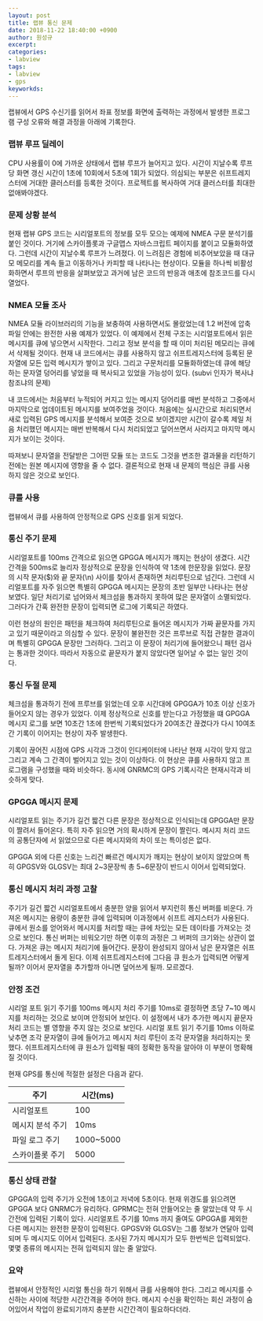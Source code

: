 ```yaml
---
layout: post
title: 랩뷰 통신 문제
date: 2018-11-22 18:40:00 +0900
author: 원성규
excerpt: 
categories:
- labview
tags: 
- labview
- gps
keyworkds:
---
```


랩뷰에서 GPS 수신기를 읽어서 좌표 정보를 화면에 출력하는 과정에서 발생한 프로그램 구성 오류와 해결 과정을 아래에 기록한다.

### 랩뷰 루프 딜레이

CPU 사용률이 0에 가까운 상태에서 랩뷰 루프가 늘어지고 있다. 
시간이 지날수록 루프당 화면 갱신 시간이 1초에 10회에서 5초에 1회가 되었다.
의심되는 부분은 쉬프트레지스터에 거대한 클러스터를 등록한 것이다.
프로젝트를 복사하여 거대 클러스터를 최대한 없애봐야겠다.

### 문제 상황 분석

현재 랩뷰 GPS 코드는 시리얼포트의 정보를 모두 모으는 예제에 NMEA 구문 분석기를 붙인 것이다. 
거기에 스카이플롯과 구글맵스 자바스크립트 페이지를 붙이고 모듈화하였다. 
그런데 시간이 지날수록 루프가 느려졌다. 
이 느려짐은 경험에 비추어보았을 때 대규모 메모리를 계속 들고 이동하거나 카피할 때 나타나는 현상이다.
모듈을 하나씩 비활성화하면서 루프의 반응을 살펴보았고 과거에 남은 코드의 반응과 애초에 참조코드를 다시 열었다.

### NMEA 모듈 조사

NMEA 모듈 라이브러리의 기능을 보충하여 사용하면서도 몰랐었는데 1.2 버전에 압축파일 안에는 완전한 사용 예제가 있었다. 
이 예제에서 전체 구조는 시리얼포트에서 읽은 메시지를 큐에 넣으면서 시작한다.
그리고 정보 분석을 할 때 이미 처리된 메모리는 큐에서 삭제될 것이다.
현재 내 코드에서는 큐를 사용하지 않고 쉬프트레지스터에 등록된 문자열에 모든 입력 메시지가 쌓이고 있다. 
그리고 구문처리를 모듈화하였는데 큐에 해당하는 문자열 덩어리를 넣었을 때 복사되고 있었을 가능성이 있다. (subvi 인자가 복사냐 참조냐의 문제)

내 코드에서는 처음부터 누적되어 커지고 있는 메시지 덩어리를 매번 분석하고 그중에서 마지막으로 업데이트된  메시지를 보여주었을 것이다.
처음에는 실시간으로 처리되면서 새로 입력된 GPS 메시지를 분석해서 보여준 것으로 보이겠지만
시간이 갈수록 제일 처음 처리했던 메시지는 매번 반복해서 다시 처리되었고 덮어쓰면서 사라지고 마지막 메시지가 보이는 것이다.

따져보니 문자열을 전달받은 그어떤 모듈 또는 코드도 그것을 변조한 결과물을 리턴하기 전에는 원본 메시지에 영향을 줄 수 없다. 
결론적으로 현재 내 문제의 핵심은 큐를 사용하지 않은 것으로 보인다.

### 큐를 사용

랩뷰에서 큐를 사용하여 안정적으로 GPS 신호를 읽게 되었다.

### 통신 주기 문제

시리얼포트를 100ms 간격으로 읽으면 GPGGA 메시지가 꺠지는 현상이 생겼다.
시간 간격을 500ms로 늘리자 정상적으로 문장을 인식하여 약 1초에 한문장을 읽었다.
문장의 시작 문자($)와 끝 문자(\n) 사이를 찾아서 존재하면 처리루틴으로 넘긴다.
그런데 시리얼포트를 자주 읽으면 특별히 GPGGA 메시지는 문장의 초반 일부만 나타나는 현상 보였다.
일단 처리기로 넘어와서 체크섬을 통과하지 못하여 많은 문자열이 소멸되었다. 
그러다가 간혹 완전한 문장이 입력되면 로그에 기록되곤 하였다.

이런 현상의 원인은 패턴을 체크하여 처리루틴으로 들어온 메시지가 가짜 끝문자를 가지고 있기 때문이라고 의심할 수 있다.
문장이 불완전한 것은 프루브로 직접 관찰한 결과이며 특별히 GPGGA 문장만 그러하다.
그리고 이 문장이 처리기에 들어왔으니 패턴 검사는 통과한 것이다. 따라서 자동으로 끝문자가 붙지 않았다면 일어날 수 없는 일인 것이다.

### 통신 두절 문제

체크섬을 통과하기 전에 프루브를 읽었는데 오후 시간대에 GPGGA가 10초 이상 신호가 들어오지 않는 경우가 있었다.
이제 정상적으로 신호를 받는다고 가정했을 떄 GPGGA 메시지 로그를 보면 10초간 1초에 한번씩 기록되었다가 20여초간 끊겼다가 다시 10여초간 기록이 이어지는 현상이 자주 발생한다.

기록이 끊어진 시점에 GPS 시각과 그것이 인디케이터에 나타난 현재 시각이 맞지 않고 그리고 계속 그 간격이 벌어지고 있는 것이 이상하다.
이 현상은 큐를 사용하지 않고 프로그램을 구성했을 때와 비슷하다. 
동시에 GNRMC의 GPS 기록시각은 현재시각과 비슷하게 맞다.

### GPGGA 메시지 문제

시리얼포트 읽는 주기가 길건 짧건 다른 문장은 정상적으로 인식되는데 GPGGA만 문장이 짤려서 들어온다. 특히 자주 읽으면 거의 확시하게 문장이 짤린다.
메시지 처리 코드의 공통단자에 서 읽었으므로 다른 메시지와의 차이 또는 특이성은 없다.

GPGGA 외에 다른 신호는 느리건 빠르건 메시지가 깨지는 현상이 보이지 않았으며 특히 GPGSV와 GLGSV는 최대 2~3문장씩 총 5~6문장이 반드시 이어서 입력되었다.


### 통신 메시지 처리 과정 고찰

주기가 길건 짧건 시리얼포트에서 충분한 양을 읽어서 부지런히 통신 버퍼를 비운다. 
가져온 메시지는 용량이 충분한 큐에 입력되며 이과정에서 쉬프트 레지스터가 사용된다.
큐에서 원소를 얻어와서 메시지를 처리할 때는 큐에 차있는 모든 데이타를 가져오는 것으로 보인다.
통신 버퍼는 비워오기만 하면 이후의 과정은 그 버퍼의 크기와는 상관이 없다.
가져온 큐는 메시지 처리기에 들어간다. 문장이 완성되지 않아서 남은 문자열은 쉬프트레지스터에서 돌게 된다.
이제 쉬프트레지스터에 그다음 큐 원소가 입력되면 어떻게 될까? 이어서 문자열을 추가할까 아니면 덮어쓰게 될까. 모르겠다.


### 안정 조건

시리얼 포트 읽기 주기를 100ms 메시지 처리 주기를 10ms로 결정하면 초당 7~10 메시지를 처리하는 것으로 보이며 안정되어 보인다.
이 설정에서 내가 추가한 메시지 끝문자 처리 코드는 별 영향을 주지 않는 것으로 보인다.
시리얼 포트 읽기 주기를 10ms 이하로 낮추면 조각 문자열이 큐에 들어가고 메시지 처리 루틴이 조각 문자열을 처리하지는 못했다.
쉬프트레지스터에 큐 원소가 입력될 때의 정확한 동작을 알아야 이 부분이 명확해질 것이다.

현재 GPS를 통신에 적절한 설정은 다음과 같다.

| 주기 | 시간(ms) |
|-----|---------|
| 시리얼포트 | 100 |
| 메시지 분석 주기 | 10ms |
| 파일 로그 주기 | 1000~5000 |
| 스카이플롯 주기 | 5000 |

### 통신 상태 관찰

GPGGA의 입력 주기가 오전에 1초이고 저녁에 5초이다.
현재 위경도를 읽으려면 GPGGA 보다 GNRMC가 유리하다.
GPRMC는 전혀 안들어오는 줄 알았는데 약 두 시간전에 입력된 기록이 있다.
시리얼포트 주기를 10ms 까지 줄여도 GPGGA를 제외한 다른 메시지는 완전한 문장이 입력된다.
GPGSV와 GLGSV는 그룹 정보가 연달아 입력되며 두 메시지도 이어서 입력된다.
조사된 7가지 메시지가 모두 한번씩은 입력되었다. 몇몇 종류의 메시지는 전혀 입력되지 않는 줄 
알았다.

### 요약

랩뷰에서 안정적인 시리얼 통신을 하기 위해서 큐를 사용해야 한다.
그리고 메시지를 수신하는 사이에 적당한 시간간격을 주어야 한다.
메시지 수신을 확인하는 회신 과정이 숨어있어서 작업이 완료되기까지 충분한 시간간격이 필요하다더라.

